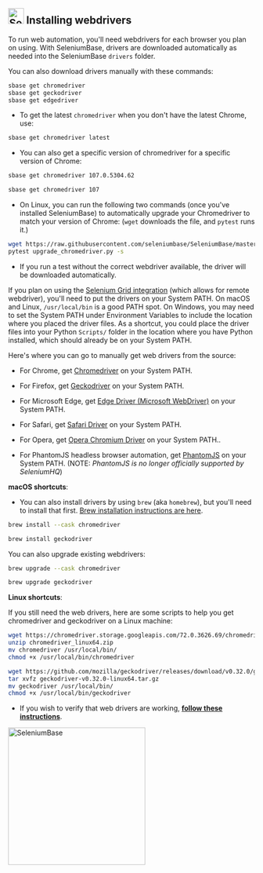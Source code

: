 <!-- SeleniumBase Docs -->

## [<img src="https://seleniumbase.io/img/logo6.png" title="SeleniumBase" width="32">](https://github.com/seleniumbase/SeleniumBase/) Installing webdrivers

To run web automation, you'll need webdrivers for each browser you plan on using.  With SeleniumBase, drivers are downloaded automatically as needed into the SeleniumBase ``drivers`` folder.

You can also download drivers manually with these commands:

```bash
sbase get chromedriver
sbase get geckodriver
sbase get edgedriver
```

* To get the latest ``chromedriver`` when you don't have the latest Chrome, use:

```bash
sbase get chromedriver latest
```

* You can also get a specific version of chromedriver for a specific version of Chrome:

```bash
sbase get chromedriver 107.0.5304.62

sbase get chromedriver 107
```

* On Linux, you can run the following two commands (once you've installed SeleniumBase) to automatically upgrade your Chromedriver to match your version of Chrome: (``wget`` downloads the file, and ``pytest`` runs it.)

```bash
wget https://raw.githubusercontent.com/seleniumbase/SeleniumBase/master/examples/upgrade_chromedriver.py
pytest upgrade_chromedriver.py -s
```

* If you run a test without the correct webdriver available, the driver will be downloaded automatically.

If you plan on using the [Selenium Grid integration](https://github.com/seleniumbase/SeleniumBase/blob/master/seleniumbase/utilities/selenium_grid/ReadMe.md) (which allows for remote webdriver), you'll need to put the drivers on your System PATH. On macOS and Linux, ``/usr/local/bin`` is a good PATH spot. On Windows, you may need to set the System PATH under Environment Variables to include the location where you placed the driver files. As a shortcut, you could place the driver files into your Python ``Scripts/`` folder in the location where you have Python installed, which should already be on your System PATH.

Here's where you can go to manually get web drivers from the source:

* For Chrome, get [Chromedriver](https://sites.google.com/a/chromium.org/chromedriver/downloads) on your System PATH.

* For Firefox, get [Geckodriver](https://github.com/mozilla/geckodriver/releases) on your System PATH.

* For Microsoft Edge, get [Edge Driver (Microsoft WebDriver)](https://developer.microsoft.com/en-us/microsoft-edge/tools/webdriver/) on your System PATH.

* For Safari, get [Safari Driver](https://github.com/seleniumbase/SeleniumBase/blob/master/help_docs/using_safari_driver.md) on your System PATH.

* For Opera, get [Opera Chromium Driver](https://github.com/operasoftware/operachromiumdriver/releases) on your System PATH..

* For PhantomJS headless browser automation, get [PhantomJS](http://phantomjs.org/download.html) on your System PATH. (NOTE: <i>PhantomJS is no longer officially supported by SeleniumHQ</i>)

**macOS shortcuts**:

* You can also install drivers by using ``brew`` (aka ``homebrew``), but you'll need to install that first. [Brew installation instructions are here](https://github.com/seleniumbase/SeleniumBase/blob/master/help_docs/install_python_pip_git.md).

```bash
brew install --cask chromedriver

brew install geckodriver
```

You can also upgrade existing webdrivers:

```bash
brew upgrade --cask chromedriver

brew upgrade geckodriver
```

**Linux shortcuts**:

If you still need the web drivers, here are some scripts to help you get chromedriver and geckodriver on a Linux machine:

```bash
wget https://chromedriver.storage.googleapis.com/72.0.3626.69/chromedriver_linux64.zip
unzip chromedriver_linux64.zip
mv chromedriver /usr/local/bin/
chmod +x /usr/local/bin/chromedriver
```

```bash
wget https://github.com/mozilla/geckodriver/releases/download/v0.32.0/geckodriver-v0.32.0-linux64.tar.gz
tar xvfz geckodriver-v0.32.0-linux64.tar.gz
mv geckodriver /usr/local/bin/
chmod +x /usr/local/bin/geckodriver
```

* If you wish to verify that web drivers are working, **[follow these instructions](https://github.com/seleniumbase/SeleniumBase/blob/master/help_docs/verify_webdriver.md)**.

[<img src="https://seleniumbase.io/cdn/img/sb_logo_b.png" title="SeleniumBase" width="280">](https://github.com/seleniumbase/SeleniumBase)
